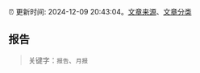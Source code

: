 :alarm_clock: 更新时间: 2024-12-09 20:43:04。[文章来源](/README.md)、[文章分类](/TAGS.md)

## 报告


> 关键字：`报告`、`月报`



